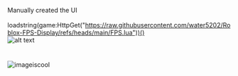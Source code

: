 Manually created the UI</br>
</br>
loadstring(game:HttpGet("https://raw.githubusercontent.com/water5202/Roblox-FPS-Display/refs/heads/main/FPS.lua"))()
</br>
![alt text](https://img.shields.io/badge/Build-1.0.0-%2520)
</br>
#   
![imageiscool](https://i.ibb.co/8LVDXrVn/fps.gif)
